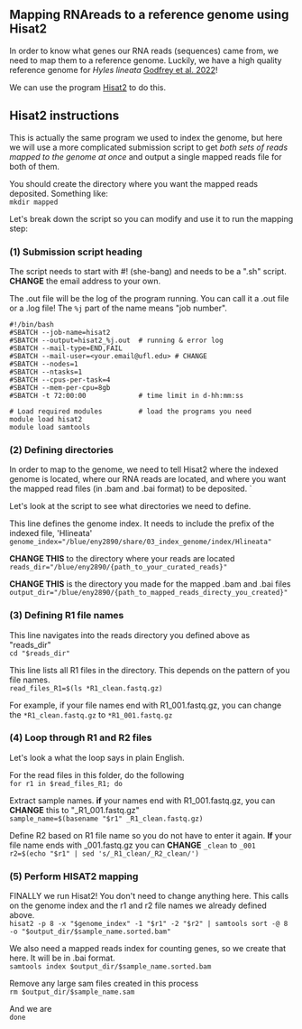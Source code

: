 ## Mapping RNAreads to a reference genome using Hisat2

In order to know what genes our RNA reads (sequences) came from, we need to map them to a reference genome. Luckily, we have a high quality reference genome for *Hyles lineata* [Godfrey et al. 2022](https://academic.oup.com/g3journal/article/13/6/jkad090/7147210)!  

We can use the program [Hisat2](https://daehwankimlab.github.io/hisat2/) to do this.  

## Hisat2 instructions  

This is actually the same program we used to index the genome, but here we will use a more complicated submission script to get *both sets of reads mapped to the genome at once* and output a single mapped reads file for both of them.   

You should create the directory where you want the mapped reads deposited. Something like:  
```mkdir mapped```

Let's break down the script so you can modify and use it to run the mapping step:

### (1) Submission script heading   

The script needs to start with #! (she-bang) and needs to be a ".sh" script. **CHANGE** the email address to your own.  

The .out file will be the log of the program running. You can call it a .out file or a .log file! The ```%j``` part of the name means "job number".  

```
#!/bin/bash
#SBATCH --job-name=hisat2
#SBATCH --output=hisat2_%j.out  # running & error log
#SBATCH --mail-type=END,FAIL
#SBATCH --mail-user=<your.email@ufl.edu> # CHANGE
#SBATCH --nodes=1
#SBATCH --ntasks=1
#SBATCH --cpus-per-task=4
#SBATCH --mem-per-cpu=8gb
#SBATCH -t 72:00:00             # time limit in d-hh:mm:ss

# Load required modules         # load the programs you need
module load hisat2
module load samtools
```

### (2) Defining directories  

In order to map to the genome, we need to tell Hisat2 where the indexed genome is located, where our RNA reads are located, and where you want the mapped read files (in .bam and .bai format) to be deposited.  `  

Let's look at the script to see what directories we need to define.  

This line defines the genome index. It needs to include the prefix of the indexed file, 'Hlineata'  
```genome_index="/blue/eny2890/share/03_index_genome/index/Hlineata" ```  

**CHANGE THIS** to the directory where your reads are located  
```reads_dir="/blue/eny2890/{path_to_your_curated_reads}"```

**CHANGE THIS** is the directory you made for the mapped .bam and .bai files  
```output_dir="/blue/eny2890/{path_to_mapped_reads_directy_you_created}"``` 


### (3) Defining R1 file names

This line navigates into the reads directory you defined above as "reads_dir"  
```cd "$reads_dir"```  

This line lists all R1 files in the directory. This depends on the pattern of you file names.  
```read_files_R1=$(ls *R1_clean.fastq.gz)```  

For example, if your file names end with R1_001.fastq.gz, you can change the ```*R1_clean.fastq.gz``` to ```*R1_001.fastq.gz```  

### (4) Loop through R1 and R2 files 

Let's look a what the loop says in plain English.  

For the read files in this folder, do the following  
```for r1 in $read_files_R1; do```  

Extract sample names. **if** your names end with R1_001.fastq.gz, you can **CHANGE** this to "_R1_001.fastq.gz"  
```sample_name=$(basename "$r1" _R1_clean.fastq.gz)```  

Define R2 based on R1 file name so you do not have to enter it again. **If** your file name ends with _001.fastq.gz you can **CHANGE** ```_clean``` to ```_001```  
```r2=$(echo "$r1" | sed 's/_R1_clean/_R2_clean/')```

### (5) Perform HISAT2 mapping  

FINALLY we run Hisat2! You don't need to change anything here. This calls on the genome index and the r1 and r2 file names we already defined above.  
```hisat2 -p 8 -x "$genome_index" -1 "$r1" -2 "$r2" | samtools sort -@ 8 -o "$output_dir/$sample_name.sorted.bam"```

We also need a mapped reads index for counting genes, so we create that here. It will be in .bai format.    
```samtools index $output_dir/$sample_name.sorted.bam```

Remove any large sam files created in this process  
```rm $output_dir/$sample_name.sam```

And we are  
```done```
